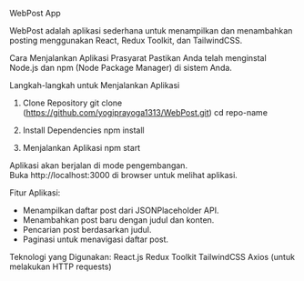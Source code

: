 WebPost App


WebPost adalah aplikasi sederhana untuk menampilkan dan menambahkan posting menggunakan React, Redux Toolkit, dan TailwindCSS.

Cara Menjalankan Aplikasi
Prasyarat
Pastikan Anda telah menginstal Node.js dan npm (Node Package Manager) di sistem Anda.

Langkah-langkah untuk Menjalankan Aplikasi

1. Clone Repository
git clone (https://github.com/yogiprayoga1313/WebPost.git)
cd repo-name

2. Install Dependencies
npm install

3. Menjalankan Aplikasi
npm start

Aplikasi akan berjalan di mode pengembangan.<br />
Buka http://localhost:3000 di browser untuk melihat aplikasi.

Fitur Aplikasi:
* Menampilkan daftar post dari JSONPlaceholder API.
* Menambahkan post baru dengan judul dan konten.
* Pencarian post berdasarkan judul.
* Paginasi untuk menavigasi daftar post.


Teknologi yang Digunakan:
React.js
Redux Toolkit
TailwindCSS
Axios (untuk melakukan HTTP requests)
